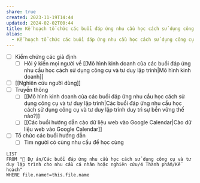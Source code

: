 ```yaml
---
share: true
created: 2023-11-19T14:44
updated: 2024-02-02T00:44
title: Kế hoạch tổ chức các buổi đáp ứng nhu cầu học cách sử dụng công cụ và tư duy lập trình
alias:
  - Kế hoạch tổ chức các buổi đáp ứng nhu cầu học cách sử dụng công cụ và tư duy lập trình
---
```

- [ ] Kiểm chứng các giả định
	- [ ] Hỏi ý kiến mọi người về [[Mô hình kinh doanh của các buổi đáp ứng nhu cầu học cách sử dụng công cụ và tư duy lập trình|Mô hình kinh doanh]]
- [ ] [[Nghiên cứu người dùng]] 
- [ ] Truyền thông
	- [ ] [[Mô hình kinh doanh của các buổi đáp ứng nhu cầu học cách sử dụng công cụ và tư duy lập trình|Các buổi đáp ứng nhu cầu học cách sử dụng công cụ và tư duy lập trình duy trì sự bền vững thế nào?]]
	- [ ] [[Các buổi hướng dẫn cào dữ liệu web vào Google Calendar|Cào dữ liệu web vào Google Calendar]]
- [ ] Tổ chức các buổi hướng dẫn
	- [ ] Tìm người có cùng nhu cầu để học cùng

```dataview
LIST
FROM "📐 Dự án/Các buổi đáp ứng nhu cầu học cách sử dụng công cụ và tư duy lập trình cho nhu cầu cá nhân hoặc nghiên cứu/4 Thành phẩm/Kế hoạch" 
WHERE file.name!=this.file.name
```